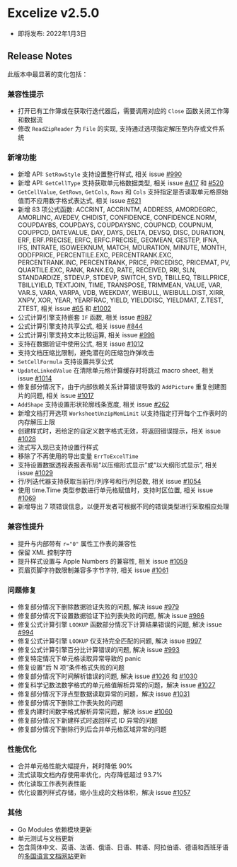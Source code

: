 # Excelize v2.5.0

* 即将发布: 2022年1月3日

## Release Notes

此版本中最显著的变化包括：

### 兼容性提示

* 打开已有工作簿或在获取行迭代器后，需要调用对应的 `Close` 函数关闭工作簿和数据流
* 修改 `ReadZipReader` 为 `File` 的实现, 支持通过选项指定解压至内存或文件系统

### 新增功能

* 新增 API: `SetRowStyle` 支持设置整行样式, 相关 issue [#990](https://github.com/xuri/excelize/issues/990)
* 新增 API: `GetCellType` 支持获取单元格数据类型, 相关 issue [#417](https://github.com/xuri/excelize/issues/417) 和 [#520](https://github.com/xuri/excelize/issues/520)
* `GetCellValue`, `GetRows`, `GetCols`, `Rows` 和 `Cols` 支持指定是否读取单元格原始值而不应用数字格式表达式, 相关 issue [#621](https://github.com/xuri/excelize/issues/621)
* 新增 83 项公式函数: ACCRINT, ACCRINTM, ADDRESS, AMORDEGRC, AMORLINC, AVEDEV, CHIDIST, CONFIDENCE, CONFIDENCE.NORM, COUPDAYBS, COUPDAYS, COUPDAYSNC, COUPNCD, COUPNUM, COUPPCD, DATEVALUE, DAY, DAYS, DELTA, DEVSQ, DISC, DURATION, ERF, ERF.PRECISE, ERFC, ERFC.PRECISE, GEOMEAN, GESTEP, IFNA, IFS, INTRATE, ISOWEEKNUM, MATCH, MDURATION, MINUTE, MONTH, ODDFPRICE, PERCENTILE.EXC, PERCENTRANK.EXC, PERCENTRANK.INC, PERCENTRANK, PRICE, PRICEDISC, PRICEMAT, PV, QUARTILE.EXC, RANK, RANK.EQ, RATE, RECEIVED, RRI, SLN, STANDARDIZE, STDEV.P, STDEVP, SWITCH, SYD, TBILLEQ, TBILLPRICE, TBILLYIELD, TEXTJOIN, TIME, TRANSPOSE, TRIMMEAN, VALUE, VAR, VAR.S, VARA, VARPA, VDB, WEEKDAY, WEIBULL, WEIBULL.DIST, XIRR, XNPV, XOR, YEAR, YEARFRAC, YIELD, YIELDDISC, YIELDMAT, Z.TEST, ZTEST, 相关 issue [#65](https://github.com/xuri/excelize/issues/65) 和 [#1002](https://github.com/xuri/excelize/issues/1002)
* 公式计算引擎支持嵌套 `IF` 函数, 相关 issue [#987](https://github.com/xuri/excelize/issues/987)
* 公式计算引擎支持共享公式, 相关 issue [#844](https://github.com/xuri/excelize/issues/844)
* 公式计算引擎支持文本比较运算, 相关 issue [#998](https://github.com/xuri/excelize/issues/998)
* 支持在数据验证中使用公式, 相关 issue [#1012](https://github.com/xuri/excelize/issues/1012)
* 支持文档压缩比限制，避免潜在的压缩包炸弹攻击
* `SetCellFormula` 支持设置共享公式
* `UpdateLinkedValue` 在清除单元格计算缓存时将跳过 macro sheet, 相关 issue [#1014](https://github.com/xuri/excelize/issues/1014)
* 修复部分情况下，由于内部依赖关系计算错误导致的 `AddPicture` 重复创建图片的问题, 相关 issue [#1017](https://github.com/xuri/excelize/issues/1017)
* `AddShape` 支持设置形状轮廓线条宽度, 相关 issue [#262](https://github.com/xuri/excelize/issues/262)
* 新增文档打开选项 `WorksheetUnzipMemLimit` 以支持指定打开每个工作表时的内存解压上限
* 创建样式时，若给定的自定义数字格式无效，将返回错误提示，相关 issue [#1028](https://github.com/xuri/excelize/issues/1028)
* 流式写入现已支持设置行样式
* 移除了不再使用的导出变量 `ErrToExcelTime`
* 支持设置数据透视表报表布局“以压缩形式显示”或“以大纲形式显示”, 相关 issue [#1029](https://github.com/xuri/excelize/issues/1029)
* 行/列迭代器支持获取当前行/列序号和行/列总数, 相关 issue [#1054](https://github.com/xuri/excelize/issues/1054)
* 使用 time.Time 类型参数进行单元格赋值时，支持时区位置, 相关 issue [#1069](https://github.com/xuri/excelize/issues/1069)
* 新增导出 7 项错误信息，以便开发者可根据不同的错误类型进行采取相应处理

### 兼容性提升

* 提升与内部带有 `r="0"` 属性工作表的兼容性
* 保留 XML 控制字符
* 提升样式设置与 Apple Numbers 的兼容性, 相关 issue [#1059](https://github.com/xuri/excelize/issues/1059)
* 页眉页脚字符数限制兼容多字节字符, 相关 issue [#1061](https://github.com/xuri/excelize/issues/1061)

### 问题修复

* 修复部分情况下删除数据验证失败的问题, 解决 issue [#979](https://github.com/xuri/excelize/issues/979)
* 修复部分情况下设置数据验证下拉列表失败的问题, 解决 issue [#986](https://github.com/xuri/excelize/issues/986)
* 修复公式计算引擎 `LOOKUP` 函数部分情况下计算结果错误的问题, 解决 issue [#994](https://github.com/xuri/excelize/issues/994)
* 修复公式计算引擎 `LOOKUP` 仅支持完全匹配的问题, 解决 issue [#997](https://github.com/xuri/excelize/issues/997)
* 修复公式计算引擎百分比计算错误的问题, 解决 issue [#993](https://github.com/xuri/excelize/issues/993)
* 修复特定情况下单元格读取异常导致的 panic
* 修复设置“后 N 项”条件格式失败的问题
* 修复部分情况下时间解析错误的问题, 解决 issue [#1026](https://github.com/xuri/excelize/issues/1026) 和 [#1030](https://github.com/xuri/excelize/issues/1030)
* 修复科学记数法数字格式的单元格值解析异常的问题，解决 issue [#1027](https://github.com/xuri/excelize/issues/1027)
* 修复部分情况下浮点型数据读取异常的问题，解决 issue [#1031](https://github.com/xuri/excelize/issues/1031)
* 修复部分情况下删除工作表失败的问题
* 修复内建时间数字格式解析异常问题，解决 issue [#1060](https://github.com/xuri/excelize/issues/1060)
* 修复部分情况下新建样式时返回样式 ID 异常的问题
* 修复部分情况下删除行列后合并单元格区域异常的问题

### 性能优化

* 合并单元格性能大幅提升，耗时降低 90%
* 流式读取文档内存使用率优化，内存降低超过 93.7%
* 优化读取工作表列表性能
* 优化设置列样式存储，缩小生成的文档体积，解决 issue [#1057](https://github.com/xuri/excelize/issues/1057)

### 其他

* Go Modules 依赖模块更新
* 单元测试与文档更新
* 包含简体中文、英语、法语、俄语、日语、韩语、阿拉伯语、德语和西班牙语的[多国语言文档网站](https://xuri.me/excelize)更新

